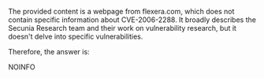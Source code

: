 The provided content is a webpage from flexera.com, which does not contain specific information about CVE-2006-2288. It broadly describes the Secunia Research team and their work on vulnerability research, but it doesn't delve into specific vulnerabilities.

Therefore, the answer is:

NOINFO